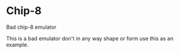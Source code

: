 # Chip-8
Bad chip-8 emulator

This is a bad emulator don't in any way shape or form use this as an example.
